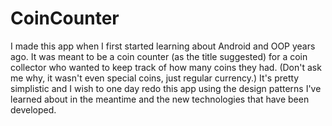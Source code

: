 # CoinCounter
I made this app when I first started learning about Android and OOP years ago. It was meant to be a coin counter (as the title suggested) for a coin collector who wanted to keep track of how many coins they had. (Don't ask me why, it wasn't even special coins, just regular currency.) It's pretty simplistic and I wish to one day redo this app using the design patterns I've learned about in the meantime and the new technologies that have been developed.
